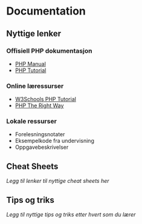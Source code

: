 # Documentation

## Nyttige lenker

### Offisiell PHP dokumentasjon
- [PHP Manual](https://www.php.net/manual/en/)
- [PHP Tutorial](https://www.php.net/manual/en/tutorial.php)

### Online læressurser
- [W3Schools PHP Tutorial](https://www.w3schools.com/php/)
- [PHP The Right Way](https://phptherightway.com/)

### Lokale ressurser
- Forelesningsnotater
- Eksempelkode fra undervisning
- Oppgavebeskrivelser

## Cheat Sheets
_Legg til lenker til nyttige cheat sheets her_

## Tips og triks
_Legg til nyttige tips og triks etter hvert som du lærer_
